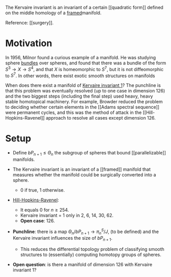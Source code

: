 The Kervaire invariant is an invariant of a certain [[quadratic form]] defined on the middle homology of a [framed](framed.md)manifold.

Reference: [[surgery]].

# Motivation

In 1956, Milnor found a curious example of a manifold. He was studying sphere [bundles](../Bundle.md) over spheres, and found that there was a bundle of the form $S^3\to X\to S^4$, and that $X$ is homeomorphic to $S^7$, but it is not diffeomorphic to $S^7$. In other words, there exist exotic smooth structures on manifolds

When does there exist a manifold of [Kervaire invariant 1](Kervaire%20invariant%201.md)? The punchline is that this problem was eventually resolved (up to one case in dimension 126) and the two biggest steps (including the final step) used heavy, heavy stable homotopical machinery. For example, Browder reduced the problem to deciding whether certain elements in the [[Adams spectral sequence]] were permanent cycles,  and this was the method of attack in the [[Hill-Hopkins-Ravenel]] approach to resolve all cases except dimension 126.

# Setup

- Define $bP_{n+1} \leq \Theta_n$ the subgroup of spheres that bound [[parallelizable]] manifolds. 
- The Kervaire invariant is an invariant of a [[framed]] manifold that measures whether the manifold could be surgically converted into a sphere. 
	- 0 if true, 1 otherwise.
- [Hill-Hopkins-Ravenel](Hill-Hopkins-Ravenel):  
	- It equals 0 for $n \geq 254$.
	- Kervaire invariant = 1 only in 2, 6, 14, 30, 62. 
	- **Open case**: 126. 
- **Punchline**: there is a map $\Theta_n/bP_{n+1} \to \pi_n^S/ J$, (to be defined) and the Kervaire invariant influences the size of $bP_{n+1}$. 
	- This reduces the differential topology problem of classifying smooth structures to (essentially) computing homotopy groups of spheres.

- **Open question**: is there a manifold of dimension 126 with Kervaire invariant 1?

